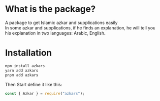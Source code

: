 # **What is the package?**
A package to get Islamic azkar and supplications easily
<br>
In some azkar and supplications, if he finds an explanation, he will tell you his explanation in two languages: Arabic, English.

# **Installation**
```js
npm install azkars
yarn add azkars
pnpm add azkars
```

Then Start define it like this:

```js
const { Azkar } = require("azkars");
```
<br>
